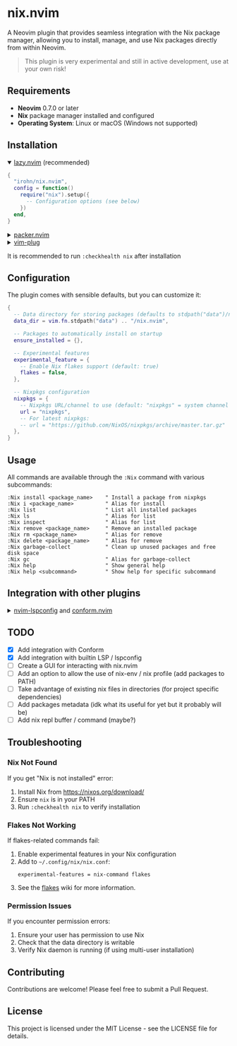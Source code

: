 # nix.nvim

A Neovim plugin that provides seamless integration with the Nix package manager, allowing you to install, manage, and use Nix packages directly from within Neovim.

> This plugin is very experimental and still in active development, use at your own risk!

## Requirements

- **Neovim** 0.7.0 or later
- **Nix** package manager installed and configured
- **Operating System**: Linux or macOS (Windows not supported)

## Installation

<details open>
  <summary><a href="https://github.com/folke/lazy.nvim">lazy.nvim</a> (recommended)</summary>

```lua
{
  "irohn/nix.nvim",
  config = function()
    require("nix").setup({
      -- Configuration options (see below)
    })
  end,
}
```

</details>

<details>
  <summary><a href="https://github.com/wbthomason/packer.nvim">packer.nvim</a></summary>

```lua
use {
  "irohn/nix.nvim",
  config = function()
    require("nix").setup()
  end
}
```

</details>

<details>
  <summary><a href="https://github.com/junegunn/vim-plug">vim-plug</a></summary>

```vim
Plug 'irohn/nix.nvim'

lua << EOF
require("nix").setup()
EOF
```

</details>

It is recommended to run `:checkhealth nix` after installation

## Configuration

The plugin comes with sensible defaults, but you can customize it:

```lua
{
  -- Data directory for storing packages (defaults to stdpath("data")/nix.nvim)
  data_dir = vim.fn.stdpath("data") .. "/nix.nvim",

  -- Packages to automatically install on startup
  ensure_installed = {},

  -- Experimental features
  experimental_feature = {
    -- Enable Nix flakes support (default: true)
    flakes = false,
  },

  -- Nixpkgs configuration
  nixpkgs = {
    -- Nixpkgs URL/channel to use (default: "nixpkgs" = system channel / flake input)
    url = "nixpkgs",
    -- For latest nixpkgs:
    -- url = "https://github.com/NixOS/nixpkgs/archive/master.tar.gz"
  },
}
```

## Usage

All commands are available through the `:Nix` command with various subcommands:

```vim
:Nix install <package_name>    " Install a package from nixpkgs
:Nix i <package_name>          " Alias for install
:Nix list                      " List all installed packages
:Nix ls                        " Alias for list
:Nix inspect                   " Alias for list
:Nix remove <package_name>     " Remove an installed package
:Nix rm <package_name>         " Alias for remove
:Nix delete <package_name>     " Alias for remove
:Nix garbage-collect           " Clean up unused packages and free disk space
:Nix gc                        " Alias for garbage-collect
:Nix help                      " Show general help
:Nix help <subcommand>         " Show help for specific subcommand
```

## Integration with other plugins

<details>
  <summary><a href="https://github.com/neovim/nvim-lspconfig">nvim-lspconfig</a> and <a href="https://github.com/stevearc/conform.nvim">conform.nvim</a></summary>

This example integrates lsp and autocompletion.
You can put this directly in your `init.lua` or require it from a file.
The important thing is to run this code **after** you installed the plugins

```lua
local nix = require("nix")

local conform_setup = { formatters = {}, formatters_by_ft = {} }
local enabled_servers = {}

local function find_nix_path(bin)
	local package_info = nix.package_info(bin)
	if package_info then
		if package_info.binaries and #package_info.binaries == 1 then
			return package_info.binaries[1]
		else
			local cmd = { "fd", "--type", "f", "--glob", bin, package_info.dir }
			local result = vim.system(cmd, { text = true }):wait()
			if result.code == 0 and result.stdout and result.stdout ~= "" then
				local paths = vim.split(vim.trim(result.stdout), "\n")
				if #paths > 0 then
					return paths[1]
				end
			end
			-- Fallback to find
			cmd = { "find", package_info.dir, "-type", "f", "-name", bin }
			result = vim.system(cmd, { text = true }):wait()
			if result.code == 0 and result.stdout and result.stdout ~= "" then
				local paths = vim.split(vim.trim(result.stdout), "\n")
				if #paths > 0 then
					return paths[1]
				end
			end
			return package_info.dir .. "/result/bin/" .. bin
		end
	end
	return bin
end

local filetypes = {
	lua = {
		language_server = {
			lua_ls = {
				bin = "lua-language-server",
				config = {
					on_init = function(client)
						if client.workspace_folders then
							local path = client.workspace_folders[1].name
							if
								path ~= vim.fn.stdpath("config")
								and (vim.uv.fs_stat(path .. "/.luarc.json") or vim.uv.fs_stat(path .. "/.luarc.jsonc"))
							then
								return
							end
						end

						client.config.settings.Lua = vim.tbl_deep_extend("force", client.config.settings.Lua, {
							runtime = {
								version = "LuaJIT",
								path = {
									"lua/?.lua",
									"lua/?/init.lua",
								},
							},
							-- Make the server aware of Neovim runtime files
							workspace = {
								checkThirdParty = false,
								library = {
									vim.env.VIMRUNTIME,
									"${3rd}/luv/library",
									"${3rd}/busted/library",
									vim.fn.stdpath("data") .. "/lazy",
								},
							},
						})
					end,
					settings = {
						Lua = {},
					},
				},
			},
		},
		formatters = {
			stylua = {
				command = "stylua",
			},
		},
	},
}

for ft in pairs(filetypes) do
	if filetypes[ft].language_server then
		for server, opts in pairs(filetypes[ft].language_server) do
			local bin = find_nix_path(opts.bin or server)
			local config = opts.config or {}
			config["cmd"] = { bin }
			vim.lsp.config(server, config)
			table.insert(enabled_servers, server)
		end
	end

	-- conform
	if filetypes[ft].formatters then
		conform_setup.formatters_by_ft[ft] = vim.tbl_keys(filetypes[ft].formatters)
	end

	for formatter, config in pairs(filetypes[ft].formatters or {}) do
		local bin = find_nix_path(config.bin or formatter)
		local cmd = { bin }
		conform_setup.formatters[formatter] = { command = cmd[1] }
	end
end

vim.lsp.enable(enabled_servers)
require("conform").setup(conform_setup)

-- vim: ts=2 sts=2 sw=2 et

```

</details>

## TODO

- [x] Add integration with Conform
- [x] Add integration with builtin LSP / lspconfig
- [ ] Create a GUI for interacting with nix.nvim
- [ ] Add an option to allow the use of nix-env / nix profile (add packages to PATH)
- [ ] Take advantage of existing nix files in directories (for project specific dependencies)
- [ ] Add packages metadata (idk what its useful for yet but it probably will be)
- [ ] Add nix repl buffer / command (maybe?)

## Troubleshooting

### Nix Not Found

If you get "Nix is not installed" error:

1. Install Nix from https://nixos.org/download/
2. Ensure `nix` is in your PATH
3. Run `:checkhealth nix` to verify installation

### Flakes Not Working

If flakes-related commands fail:

1. Enable experimental features in your Nix configuration
2. Add to `~/.config/nix/nix.conf`:
   ```
   experimental-features = nix-command flakes
   ```
3. See the [flakes](https://wiki.nixos.org/wiki/Flakes) wiki for more information.

### Permission Issues

If you encounter permission errors:

1. Ensure your user has permission to use Nix
2. Check that the data directory is writable
3. Verify Nix daemon is running (if using multi-user installation)

## Contributing

Contributions are welcome! Please feel free to submit a Pull Request.

## License

This project is licensed under the MIT License - see the LICENSE file for details.
